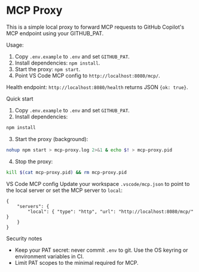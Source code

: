 # MCP Proxy

This is a simple local proxy to forward MCP requests to GitHub Copilot's MCP endpoint using your GITHUB_PAT.

Usage:

1. Copy `.env.example` to `.env` and set `GITHUB_PAT`.
2. Install dependencies: `npm install`.
3. Start the proxy: `npm start`.
4. Point VS Code MCP config to `http://localhost:8080/mcp/`.

Health endpoint: `http://localhost:8080/health` returns JSON `{ok: true}`.

Quick start
1. Copy `.env.example` to `.env` and set `GITHUB_PAT`.
2. Install dependencies:

```bash
npm install
```

3. Start the proxy (background):

```bash
nohup npm start > mcp-proxy.log 2>&1 & echo $! > mcp-proxy.pid
```

4. Stop the proxy:

```bash
kill $(cat mcp-proxy.pid) && rm mcp-proxy.pid
```

VS Code MCP config
Update your workspace `.vscode/mcp.json` to point to the local server or set the MCP server to `local`:

```jsonc
{
	"servers": {
		"local": { "type": "http", "url": "http://localhost:8080/mcp/" }
	}
}
```

Security notes
- Keep your PAT secret: never commit `.env` to git. Use the OS keyring or environment variables in CI.
- Limit PAT scopes to the minimal required for MCP.
